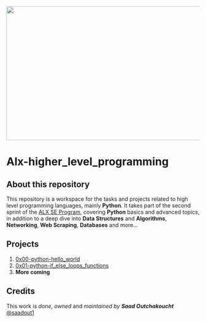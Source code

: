 <img src="https://cdn.programadoresbrasil.com.br/wp-content/uploads/2021/04/rxezjyf4ojx41-1140x694.png" width=700 height=350>

# Alx-higher_level_programming
## About this repository
This repository is a workspace for the tasks and projects related to high level programming languages, mainly **Python**.
It takes part of the second sprint of the [ALX SE Program](https://www.alxafrica.com/software-engineering-2022), covering **Python** basics and advanced topics, in addition to a deep dive into **Data Structures** and **Algorithms**, **Networking**, **Web Scraping**, **Databases** and more...
## Projects
1. [0x00-python-hello_world](https://github.com/saad-out/alx-higher_level_programming/tree/main/0x00-python-hello_world)
1. [0x01-python-if_else_loops_functions](https://github.com/saad-out/alx-higher_level_programming/tree/main/0x01-python-if_else_loops_functions)
1. **More coming** 
## Credits
This work is *done*, *owned* and *maintained* *by* ***Saad Outchakoucht*** [@saadout1](https://twitter.com/saadout1)
